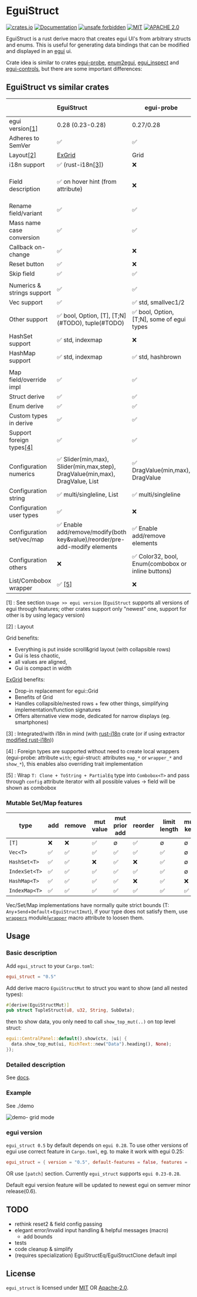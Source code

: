 # EguiStruct

[![crates.io](https://img.shields.io/crates/v/egui_struct.svg)](https://crates.io/crates/egui_struct)
[![Documentation](https://docs.rs/egui_struct/badge.svg)](https://docs.rs/egui_struct)
[![unsafe forbidden](https://img.shields.io/badge/unsafe-forbidden-success.svg)](https://github.com/rust-secure-code/safety-dance/)
[![MIT](https://img.shields.io/badge/license-MIT-blue.svg)](https://github.com/PingPongun/egui_struct/blob/master/LICENSE-MIT)
[![APACHE 2.0](https://img.shields.io/badge/license-Apache-blue.svg)](https://github.com/PingPongun/egui_struct/blob/master/LICENSE-APACHE)

EguiStruct is a rust derive macro that creates egui UI's from arbitrary structs and enums.
This is useful for generating data bindings that can be modified and displayed in an [egui](https://github.com/emilk/egui) ui.

Crate idea is similar to crates [egui-probe](https://github.com/zakarumych/egui-probe), [enum2egui](https://github.com/matthewjberger/enum2egui), [egui_inspect](https://github.com/Meisterlama/egui_inspect) and [egui-controls](https://github.com/aalekhpatel07/egui-controls), but there are some important differences:

## EguiStruct vs similar crates

|                                   | EguiStruct                                                                   | egui-probe                                        | enum2egui             | egui_inspect                 | egui-controls                     |
| :-------------------------------- | :--------------------------------------------------------------------------- | ------------------------------------------------- | :-------------------- | :--------------------------- | :-------------------------------- |
| egui version[[1]](#ref1)          | 0.28 (0.23-0.28)                                                             | 0.27/0.28                                         | 0.23/0.24.1/0.26/0.28 | 0.20                         | N/A                               |
| Adheres to SemVer                 | ✅                                                                            | ✅                                                 | ❌                     | ✅                            | ✅                                 |
| Layout[[2]](#ref2)                | [ExGrid](https://crates.io/crates/exgrid)                                    | Grid                                              | Group/nested          | Nested                       | Grid                              |
| i18n support                      | ✅ (rust-i18n[[3]](#ref3))                                                    | ❌                                                 | ❌                     | ❌                            | ❌                                 |
| Field description                 | ✅ on hover hint (from attribute)                                             | ❌                                                 | ❌                     | ❌                            | ✅ third column (from doc comment) |
| Rename field/variant              | ✅                                                                            | ✅                                                 | ✅                     | ❌                            | ❌                                 |
| Mass name case conversion         | ✅                                                                            | ✅                                                 | ❌                     | ❌                            | ❌                                 |
| Callback on-change                | ✅                                                                            | ❌                                                 | ❌                     | ❌                            | ❌                                 |
| Reset button                      | ✅                                                                            | ❌                                                 | ❌                     | ❌                            | ❌                                 |
| Skip field                        | ✅                                                                            | ✅                                                 | ✅                     | ✅                            | ❌                                 |
|                                   |                                                                              |                                                   |                       |                              |                                   |
| Numerics & strings support        | ✅                                                                            | ✅                                                 | ✅                     | ✅                            | ✅                                 |
| Vec support                       | ✅                                                                            | ✅ std, smallvec1/2                                | ✅                     | ✅                            | ❌                                 |
| Other support                     | ✅ bool, Option, [T], [T;N]\(#TODO), tuple(#TODO)                             | ✅ bool, Option, [T;N], some of egui types         | ✅ bool, Option, tuple | ✅ bool, [T;N]                | ❌                                 |
| HashSet support                   | ✅ std, indexmap                                                              | ❌                                                 | ❌                     | ❌                            | ❌                                 |
| HashMap support                   | ✅ std, indexmap                                                              | ✅ std, hashbrown                                  | ✅ std, hashbrown      | ❌                            | ❌                                 |
|                                   |                                                                              |                                                   |                       |                              |                                   |
| Map field/override impl           | ✅                                                                            | ✅                                                 | ❌                     | ✅                            | ❌                                 |
| Struct derive                     | ✅                                                                            | ✅                                                 | ✅                     | ✅                            | ✅                                 |
| Enum derive                       | ✅                                                                            | ✅                                                 | ✅                     | ❌                            | ❌                                 |
| Custom types in derive            | ✅                                                                            | ✅                                                 | ✅                     | ✅                            | ❌                                 |
| Support foreign types[[4]](#ref4) | ✅                                                                            | ✅                                                 | ❌                     | ❌                            | ❌                                 |
|                                   |                                                                              |                                                   |                       |                              |                                   |
| Configuration numerics            | ✅ Slider(min,max), Slider(min,max,step), DragValue(min,max), DragValue, List | ✅ DragValue(min,max), DragValue                   | ❌                     | ✅ Slider(min,max), DragValue | ❌                                 |
| Configuration string              | ✅ multi/singleline, List                                                     | ✅ multi/singleline                                | ❌                     | ✅ multi/singleline           | ❌                                 |
| Configuration user types          | ✅                                                                            | ❌                                                 | ❌                     | ❌                            | ❌                                 |
| Configuration set/vec/map         | ✅ Enable add/remove/modify(both key&value)/reorder/pre-add-modify elements   | ✅ Enable add/remove elements                      | ❌                     | ❌                            | ❌                                 |
| Configuration others              | ❌                                                                            | ✅ Color32, bool, Enum(combobox or inline buttons) | ❌                     | ❌                            | ❌                                 |
| List/Combobox wrapper             | ✅ [[5]](#ref5)                                                               | ❌                                                 | ❌                     | ❌                            | ❌                                 |

[<a id="ref1">1</a>] : See section `Usage >> egui version` (`EguiStruct` supports all versions of egui through features; other crates support only "newest" one, support for other is by using legacy version)

[<a id="ref2">2</a>] : Layout

Grid benefits:

- Everything is put inside scroll&grid layout (with collapsible rows)
- Gui is less chaotic,
- all values are aligned,
- Gui is compact in width

[ExGrid](https://crates.io/crates/exgrid) benefits:

- Drop-in replacement for egui::Grid
- Benefits of Grid
- Handles collapsible/nested rows + few other things, simplifying implementation/function signatures
- Offers alternative view mode, dedicated for narrow displays (eg. smartphones)

[<a id="ref3">3</a>] : Integrated/with i18n in mind (with [rust-i18n](https://github.com/longbridgeapp/rust-i18n) crate (or if using extractor [modified rust-i18n](https://github.com/PingPongun/rust-i18n.git)))

[<a id="ref4">4</a>] : Foreign types are supported without need to create local wrappers (egui-probe: attribute `with`; egui-struct: attributes `map_*` or `wrapper_*` and `show_*`), this enables also overriding trait implementation

[<a id="ref5">5</a>] : Wrap `T: Clone + ToString + PartialEq` type into `Combobox<T>` and pass through `config` attribute iterator with all possible values → field will be shown as combobox

### Mutable Set/Map features

| type          | add | remove | mut value | mut prior add | reorder | limit length | mut key |
| ------------- | --- | ------ | --------- | ------------- | ------- | ------------ | ------- |
| `[T]`         | ❌   | ❌      | ✅         | ∅             | ✅       | ∅            | ∅       |
| `Vec<T>`      | ✅   | ✅      | ✅         | ✅             | ✅       | ✅            | ∅       |
| `HashSet<T>`  | ✅   | ✅      | ❌         | ✅             | ❌       | ✅            | ∅       |
| `IndexSet<T>` | ✅   | ✅      | ✅         | ✅             | ✅       | ✅            | ∅       |
| `HashMap<T>`  | ✅   | ✅      | ✅         | ✅             | ❌       | ✅            | ❌       |
| `IndexMap<T>` | ✅   | ✅      | ✅         | ✅             | ✅       | ✅            | ✅       |

Vec/Set/Map implementations have normally quite strict bounds (T: `Any`+`Send`+`Default`+`EguiStructImut`), if your type does not satisfy them, use [`wrappers`](https://docs.rs/egui_struct/latest/egui_struct/wrappers/index.html) module/[`wrapper`](https://docs.rs/egui_struct/latest/egui_struct/prelude/derive.EguiStructMut.html) macro attribute to loosen them.

## Usage

### Basic description

Add `egui_struct` to your `Cargo.toml`:

```toml
egui_struct = "0.5"
```

Add derive macro `EguiStructMut` to struct you want to show (and all nested types):

```Rust
#[derive(EguiStructMut)]
pub struct TupleStruct(u8, u32, String, SubData);
```

then to show data, you only need to call `show_top_mut(..)` on top level struct:

```Rust
egui::CentralPanel::default().show(ctx, |ui| {
  data.show_top_mut(ui, RichText::new("Data").heading(), None);
});
```

### Detailed description

See [docs](https://docs.rs/egui_struct/latest/egui_struct/index.html).

### Example

See ./demo

![demo- grid mode](https://github.com/PingPongun/egui_struct/assets/46752179/5c7281f7-4fba-4fc5-8a4d-de36000155f6)

### egui version

`egui_struct 0.5` by default depends on `egui 0.28`. To use other versions of egui use correct feature in `Cargo.toml`, eg. to make it work with egui 0.25:

```toml
egui_struct = { version = "0.5", default-features = false, features = [ "egui25" ] }
```

OR use `[patch]` section. Currently `egui_struct` supports `egui 0.23-0.28`.

Default egui version feature will be updated to newest egui on semver minor release(0.6).

## TODO

- rethink reset2 & field config passing
- elegant error/invalid input handling & helpful messages (macro)
  - add bounds
- tests
- code cleanup & simplify
- (requires specialization) EguiStructEq/EguiStructClone default impl

## License

`egui_struct` is licensed under [MIT](LICENSE-MIT) OR [Apache-2.0](LICENSE-APACHE).
